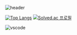 ![header](https://capsule-render.vercel.app/api?type=waving&height=200&text=o-zonc&fontAlign=80&fontAlignY=40&color=gradient&customColorList=6)

[![Top Langs](https://github-readme-stats.vercel.app/api/top-langs/?username=o-zonc)](https://github.com/anuraghazra/github-readme-stats) [![Solved.ac 프로필](http://mazassumnida.wtf/api/v2/generate_badge?boj=xerenes)](https://solved.ac/xerenes)

![vscode](https://img.shields.io/static/v1?&message=VSCode&color=#007ACC)
